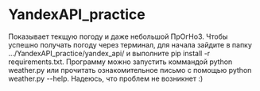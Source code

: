 # YandexAPI_practice
Показывает текщую погоду и даже небольшой ПрОгНоЗ.
Чтобы успешно получать погоду через терминал, для начала зайдите в папку .../YandexAPI_practice/yandex_api/ и выполните pip install -r requirements.txt.
Программу можно запустить коммандой python weather.py или прочитать ознакомительное письмо с помощью python weather.py --help. 
Надеюсь, что проблем не возникнет :)
